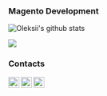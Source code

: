 ### Magento Development

![Oleksii's github stats](https://github-readme-stats.vercel.app/api?username=ityetti)

![](https://komarev.com/ghpvc/?username=ityetti&color=brightgreen)

### Contacts
[<img align="left" alt="Email" width="22px" src="https://cdn.jsdelivr.net/npm/simple-icons@3.7.0/icons/gmail.svg" />][email]
[<img align="left" alt="YouTube" width="22px" src="https://cdn.jsdelivr.net/npm/simple-icons@v3/icons/youtube.svg" />][youtube]
[<img align="left" alt="LinkedIn" width="22px" src="https://cdn.jsdelivr.net/npm/simple-icons@v3/icons/linkedin.svg" />][linkedin]

[email]: mailto:ityetti@gmail.com
[youtube]: https://www.youtube.com/channel/UCRxMrNYtYkZSzUITOLvsVrQ/
[linkedin]: https://www.linkedin.com/in/borovik/

